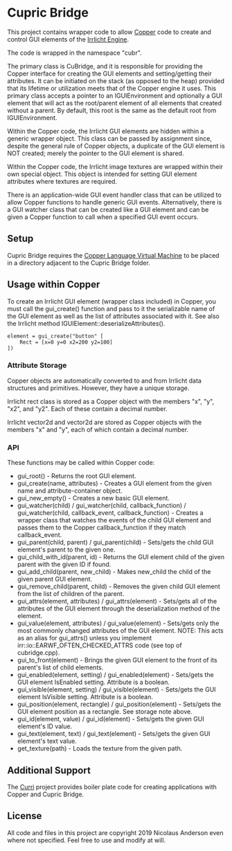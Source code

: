 # Cupric Bridge

This project contains wrapper code to allow [Copper](https://github.com/chronologicaldot/CopperLang) code to create and control GUI elements of the [Irrlicht Engine](https://irrlicht.sourceforge.net).

The code is wrapped in the namespace "cubr".

The primary class is CuBridge, and it is responsible for providing the Copper interface for creating the GUI elements and setting/getting their attributes. It can be initiated on the stack (as opposed to the heap) provided that its lifetime or utilization meets that of the Copper engine it uses. This primary class accepts a pointer to an IGUIEnvironment and optionally a GUI element that will act as the root/parent element of all elements that created without a parent. By default, this root is the same as the default root from IGUIEnvironment.

Within the Copper code, the Irrlicht GUI elements are hidden within a generic wrapper object. This class can be passed by assignment since, despite the general rule of Copper objects, a duplicate of the GUI element is NOT created; merely the pointer to the GUI element is shared.

Within the Copper code, the Irrlicht image textures are wrapped within their own special object. This object is intended for setting GUI element attributes where textures are required.

There is an application-wide GUI event handler class that can be utilized to allow Copper functions to handle generic GUI events. Alternatively, there is a GUI watcher class that can be created like a GUI element and can be given a Copper function to call when a specified GUI event occurs.

## Setup

Cupric Bridge requires the [Copper Language Virtual Machine](https://github.com/chronologicaldot/CopperLang) to be placed in a directory adjacent to the Cupric Bridge folder.

## Usage within Copper

To create an Irrlicht GUI element (wrapper class included) in Copper, you must call the gui_create() function and pass to it the serializable name of the GUI element as well as the list of attributes associated with it. See also the Irrlicht method IGUIElement::deserializeAttributes().
```
element = gui_create("button" [
	Rect = [x=0 y=0 x2=200 y2=100]
])
```

### Attribute Storage

Copper objects are automatically converted to and from Irrlicht data structures and primitives. However, they have a unique storage.

Irrlicht rect<s32> class is stored as a Copper object with the members "x", "y", "x2", and "y2". Each of these contain a decimal number.

Irrlicht vector2d<s32> and vector2d<f32> are stored as Copper objects with the members "x" and "y", each of which contain a decimal number.

### API

These functions may be called within Copper code:

- gui_root() - Returns the root GUI element.
- gui_create(name, attributes) - Creates a GUI element from the given name and attribute-container object.
- gui_new_empty() - Creates a new basic GUI element.
- gui_watcher(child) / gui_watcher(child, callback_function) / gui_watcher(child, callback_event, callback_function) - Creates a wrapper class that watches the events of the child GUI element and passes them to the Copper callback_function if they match callback_event.
- gui_parent(child, parent) / gui_parent(child) - Sets/gets the child GUI element's parent to the given one.
- gui_child_with_id(parent, id) - Returns the GUI element child of the given parent with the given ID if found.
- gui_add_child(parent, new_child) - Makes new_child the child of the given parent GUI element.
- gui_remove_child(parent, child) - Removes the given child GUI element from the list of children of the parent.
- gui_attrs(element, attributes) / gui_attrs(element) - Sets/gets all of the attributes of the GUI element through the deserialization method of the element.
- gui_value(element, attributes) / gui_value(element) - Sets/gets only the most commonly changed attributes of the GUI element. NOTE: This acts as an alias for gui_attrs() unless you implement irr::io::EARWF_OFTEN_CHECKED_ATTRS code (see top of cubridge.cpp).
- gui_to_front(element) - Brings the given GUI element to the front of its parent's list of child elements.
- gui_enabled(element, setting) / gui_enabled(element) - Sets/gets the GUI element IsEnabled setting. Attribute is a boolean.
- gui_visible(element, setting) / gui_visible(element) - Sets/gets the GUI element IsVisible setting. Attribute is a boolean.
- gui_position(element, rectangle) / gui_position(element) - Sets/gets the GUI element position as a rectangle. See storage note above.
- gui_id(element, value) / gui_id(element) - Sets/gets the given GUI element's ID value.
- gui_text(element, text) / gui_text(element) - Sets/gets the given GUI element's text value.
- get_texture(path) - Loads the texture from the given path.

## Additional Support

The [Curri](https://github.com/chronologicaldot/Curri) project provides boiler plate code for creating applications with Copper and Cupric Bridge.

## License

All code and files in this project are copyright 2019 Nicolaus Anderson even where not specified.
Feel free to use and modify at will.
